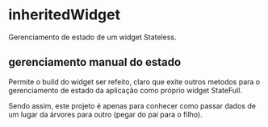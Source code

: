 # inheritedWidget

Gerenciamento de estado de um widget Stateless.

## gerenciamento manual do estado
Permite o build do widget ser refeito, claro que exite outros metodos para
o gerenciamento de estado da aplicação como próprio widget StateFull.

Sendo assim, este projeto é apenas para conhecer como passar dados de um
lugar da árvores para outro (pegar do pai para o filho). 